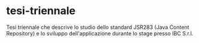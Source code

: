 # tesi-triennale
Tesi triennale che descrive lo studio dello standard JSR283 (Java Content Repository) e lo sviluppo dell'applicazione durante lo stage presso IBC S.r.l.
